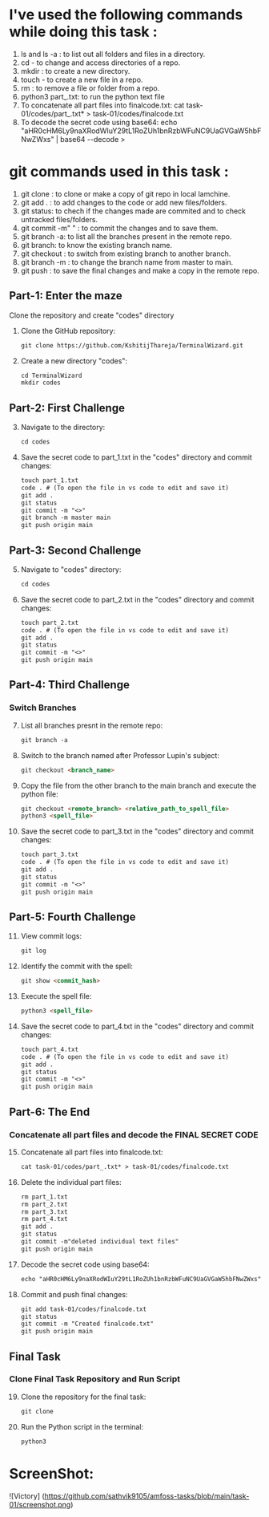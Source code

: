 # I've used the following commands while doing this task :

1) ls and ls -a : to list out all folders and files in a directory.
2) cd - to change and access directories of a repo.
3) mkdir : to create a new directory.
4) touch - to create a new file in a repo.
5) rm : to remove a file or folder from a repo.
6) python3 part_.txt: to run the python text file 
7) To concatenate all part files into finalcode.txt: cat task-01/codes/part_.txt* > task-01/codes/finalcode.txt
8) To decode the secret code using base64: echo "aHR0cHM6Ly9naXRodWIuY29tL1RoZUh1bnRzbWFuNC9UaGVGaW5hbFNwZWxs" | base64 --decode > 

# git commands used in this task :

1) git clone : to clone or make a copy of git repo in local lamchine.
2) git add . : to add changes to the code or add new files/folders.
3) git status: to chech if the changes made are commited and to check untracked files/folders.
4) git commit -m" " : to commit the changes and to save them.
5) git branch -a: to list all the branches present in the remote repo.
6) git branch: to know the existing branch name.
7) git checkout <branchname>: to switch from existing branch to another branch.
8) git branch -m <oldname> <newname>: to change the branch name from master to main.
9) git push : to save the final changes and make a copy in the remote repo.


## Part-1: Enter the maze
Clone the repository and create "codes" directory

1. Clone the GitHub repository:
    ```markdown
    git clone https://github.com/KshitijThareja/TerminalWizard.git
    ```
2. Create a new directory "codes":
    ```markdown
    cd TerminalWizard
    mkdir codes

    
## Part-2: First Challenge

3. Navigate to the directory:
    ```markdown
    cd codes
    ```


4. Save the secret code to part_1.txt in the "codes" directory and commit changes:
    ```markdown
    touch part_1.txt
    code . # (To open the file in vs code to edit and save it)
    git add .
    git status
    git commit -m "<>"
    git branch -m master main
    git push origin main
    ```
    
## Part-3: Second Challenge

5. Navigate to "codes" directory:
    ```markdown
    cd codes
    ```

6. Save the secret code to part_2.txt in the "codes" directory and commit changes:
    ```markdown
    touch part_2.txt
    code . # (To open the file in vs code to edit and save it)
    git add .
    git status
    git commit -m "<>"
    git push origin main
    ```
   
## Part-4: Third Challenge

### Switch  Branches

7. List all branches presnt in the remote repo:
    ```markdown
    git branch -a
    ```

8. Switch to the branch named after Professor Lupin's subject:
    ```markdown
    git checkout <branch_name>
    ```

9. Copy the file from the other branch to the main branch and execute the python file:
    ```markdown
    git checkout <remote_branch> <relative_path_to_spell_file>
    python3 <spell_file>
    ```

10. Save the secret code to part_3.txt in the "codes" directory and commit changes:
    ```markdown
    touch part_3.txt
    code . # (To open the file in vs code to edit and save it)
    git add .
    git status
    git commit -m "<>"
    git push origin main
    ```

## Part-5: Fourth Challenge

11. View commit logs:
    ```markdown
    git log
    ```

12. Identify the commit with the spell:
    ```markdown
    git show <commit_hash>
    ```

13. Execute the spell file:
    ```markdown
    python3 <spell_file>
    ```

14. Save the secret code to part_4.txt in the "codes" directory and commit changes:
    ```markdown
    touch part_4.txt
    code . # (To open the file in vs code to edit and save it)
    git add .
    git status
    git commit -m "<>"
    git push origin main


## Part-6: The End

### Concatenate all part files and decode the FINAL SECRET CODE 

15. Concatenate all part files into finalcode.txt:
    ```markdown
    cat task-01/codes/part_.txt* > task-01/codes/finalcode.txt
    ```

16. Delete the individual part files:
    ```markdown
    rm part_1.txt
    rm part_2.txt
    rm part_3.txt
    rm part_4.txt
    git add .
    git status
    git commit -m"deleted individual text files"
    git push origin main
    ```

17. Decode the secret code using base64:
    ```markdown
    echo "aHR0cHM6Ly9naXRodWIuY29tL1RoZUh1bnRzbWFuNC9UaGVGaW5hbFNwZWxs" | base64 --decode > 
    ```

18. Commit and push final changes:
    ```markdown
    git add task-01/codes/finalcode.txt
    git status
    git commit -m "Created finalcode.txt"
    git push origin main
    ```

## Final Task

### Clone Final Task Repository and Run Script

19. Clone the repository for the final task:
    ```markdown
    git clone 
    ```

20. Run the Python script in the terminal:
    ```markdown
    python3
    ```

 # ScreenShot: 
 ![Victory] (https://github.com/sathvik9105/amfoss-tasks/blob/main/task-01/screenshot.png)
